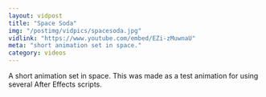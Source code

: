 ```yaml
---
layout: vidpost
title: "Space Soda"
img: "/postimg/vidpics/spacesoda.jpg"
vidlink: "https://www.youtube.com/embed/EZi-zMuwnaU"
meta: "short animation set in space."
category: videos
---
```


<div class="WideTextBox">
<p>A short animation set in space. This was made as a test animation for using several After Effects scripts.</p>
</div>